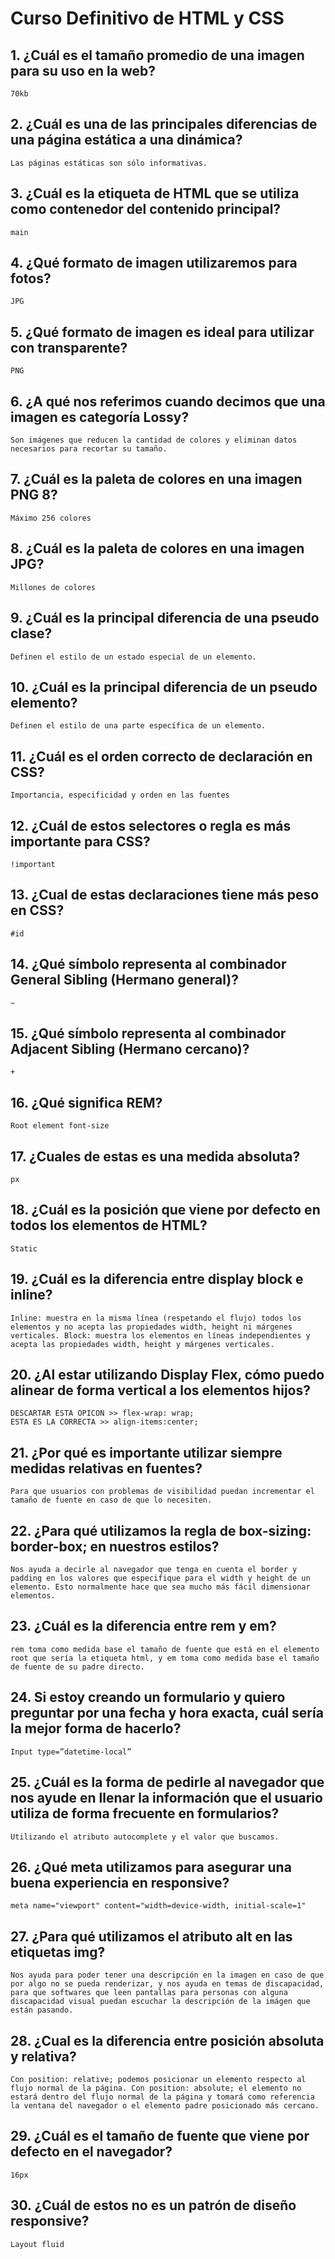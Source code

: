 
# Curso Definitivo de HTML y CSS
## 1. ¿Cuál es el tamaño promedio de una imagen para su uso en la web?
    70kb
## 2. ¿Cuál es una de las principales diferencias de una página estática a una dinámica?
    Las páginas estáticas son sólo informativas.
## 3. ¿Cuál es la etiqueta de HTML que se utiliza como contenedor del contenido principal?
    main
## 4. ¿Qué formato de imagen utilizaremos para fotos?
    JPG
## 5. ¿Qué formato de imagen es ideal para utilizar con transparente?
    PNG
## 6. ¿A qué nos referimos cuando decimos que una imagen es categoría Lossy?
    Son imágenes que reducen la cantidad de colores y eliminan datos necesarios para recortar su tamaño.
## 7. ¿Cuál es la paleta de colores en una imagen PNG 8?
    Máximo 256 colores
## 8. ¿Cuál es la paleta de colores en una imagen JPG?
    Millones de colores
## 9. ¿Cuál es la principal diferencia de una pseudo clase?
    Definen el estilo de un estado especial de un elemento.
## 10. ¿Cuál es la principal diferencia de un pseudo elemento?
    Definen el estilo de una parte específica de un elemento.
## 11. ¿Cuál es el orden correcto de declaración en CSS?
    Importancia, especificidad y orden en las fuentes
## 12. ¿Cuál de estos selectores o regla es más importante para CSS?
    !important
## 13. ¿Cual de estas declaraciones tiene más peso en CSS?
    #id
## 14. ¿Qué símbolo representa al combinador General Sibling (Hermano general)?
    ~
## 15. ¿Qué símbolo representa al combinador Adjacent Sibling (Hermano cercano)?
    +

## 16. ¿Qué significa REM?
    Root element font-size
## 17. ¿Cuales de estas es una medida absoluta?
    px
## 18. ¿Cuál es la posición que viene por defecto en todos los elementos de HTML?
    Static
## 19. ¿Cuál es la diferencia entre display block e inline?
    Inline: muestra en la misma línea (respetando el flujo) todos los elementos y no acepta las propiedades width, height ni márgenes verticales. Block: muestra los elementos en líneas independientes y acepta las propiedades width, height y márgenes verticales.
## 20. ¿Al estar utilizando Display Flex, cómo puedo alinear de forma vertical a los elementos hijos?
    DESCARTAR ESTA OPICON >> flex-wrap: wrap;
    ESTA ES LA CORRECTA >> align-items:center;
## 21. ¿Por qué es importante utilizar siempre medidas relativas en fuentes?
    Para que usuarios con problemas de visibilidad puedan incrementar el tamaño de fuente en caso de que lo necesiten.
## 22. ¿Para qué utilizamos la regla de box-sizing: border-box; en nuestros estilos?
    Nos ayuda a decirle al navegador que tenga en cuenta el border y padding en los valores que especifique para el width y height de un elemento. Esto normalmente hace que sea mucho más fácil dimensionar elementos.
## 23. ¿Cuál es la diferencia entre rem y em?
    rem toma como medida base el tamaño de fuente que está en el elemento root que sería la etiqueta html, y em toma como medida base el tamaño de fuente de su padre directo.
## 24. Si estoy creando un formulario y quiero preguntar por una fecha y hora exacta, cuál sería la mejor forma de hacerlo?
    Input type=”datetime-local”
## 25. ¿Cuál es la forma de pedirle al navegador que nos ayude en llenar la información que el usuario utiliza de forma frecuente en formularios?
    Utilizando el atributo autocomplete y el valor que buscamos.
## 26. ¿Qué meta utilizamos para asegurar una buena experiencia en responsive?
    meta name="viewport" content="width=device-width, initial-scale=1"
## 27. ¿Para qué utilizamos el atributo alt en las etiquetas img?
    Nos ayuda para poder tener una descripción en la imagen en caso de que por algo no se pueda renderizar, y nos ayuda en temas de discapacidad, para que softwares que leen pantallas para personas con alguna discapacidad visual puedan escuchar la descripción de la imágen que están pasando.
## 28. ¿Cual es la diferencia entre posición absoluta y relativa?
    Con position: relative; podemos posicionar un elemento respecto al flujo normal de la página. Con position: absolute; el elemento no estará dentro del flujo normal de la página y tomará como referencia la ventana del navegador o el elemento padre posicionado más cercano.
## 29. ¿Cuál es el tamaño de fuente que viene por defecto en el navegador?
    16px
## 30. ¿Cuál de estos no es un patrón de diseño responsive?
    Layout fluid
